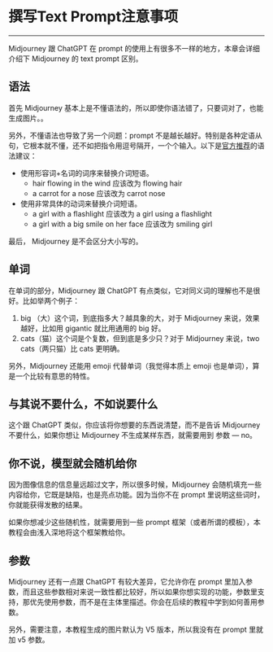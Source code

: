 # 撰写Text Prompt注意事项
---
Midjourney 跟 ChatGPT 在 prompt 的使用上有很多不一样的地方，本章会详细介绍下 Midjourney 的 text prompt 区别。

## 语法

首先 Midjourney 基本上是不懂语法的，所以即使你语法错了，只要词对了，也能生成图片。。

另外，不懂语法也导致了另一个问题：prompt 不是越长越好。特别是各种定语从句，它根本就不懂，还不如把指令用逗号隔开，一个个输入。以下是[官方推荐](https://docs.google.com/document/d/e/2PACX-1vRHOxyEb-ERGi-BdZM8Z_piEP54m4HwO0z8scjmEurEp2UZVA6rFxvyKd15elYVHUWfP1oSA4CQFwxr/pub?utm_source=docs.google.com&utm_medium=tutorial&utm_campaign=midjourney)的语法建议：

- 使用形容词+名词的词序来替换介词短语。
  - hair flowing in the wind 应该改为 flowing hair
  - a carrot for a nose 应该改为 carrot nose
- 使用非常具体的动词来替换介词短语。
  - a girl with a flashlight 应该改为 a girl using a flashlight
  - a girl with a big smile on her face 应该改为 smiling girl

最后， Midjourney 是不会区分大小写的。

## 单词

在单词的部分，Midjourney 跟 ChatGPT 有点类似，它对同义词的理解也不是很好。比如举两个例子：

1. big （大）这个词，到底指多大？越具象的大，对于 Midjourney 来说，效果越好，比如用 gigantic 就比用通用的 big 好。
2. cats（猫）这个词是个复数，但到底是多少只？对于 Midjourney 来说，two cats（两只猫）比 cats 更明确。

另外，Midjourney 还能用 emoji 代替单词（我觉得本质上 emoji 也是单词），算是一个比较有意思的特性。

## 与其说不要什么，不如说要什么

这个跟 ChatGPT 类似，你应该将你想要的东西说清楚，而不是告诉 Midjourney 不要什么，如果你想让 Midjourney 不生成某样东西，就需要用到 参数 — no。

## 你不说，模型就会随机给你

因为图像信息的信息量远超过文字，所以很多时候，Midjourney 会随机填充一些内容给你，它既是缺陷，也是亮点功能。因为当你不在 prompt 里说明这些词时，你就能获得发散的结果。

如果你想减少这些随机性，就需要用到一些 prompt 框架（或者所谓的模板），本教程会由浅入深地将这个框架教给你。

## 参数

Midjourney 还有一点跟 ChatGPT 有较大差异，它允许你在 prompt 里加入参数，而且这些参数相对来说一致性都比较好，所以如果你想实现的功能，参数里支持，那优先使用参数，而不是在主体里描述。你会在后续的教程中学到如何善用参数。

另外，需要注意，本教程生成的图片默认为 V5 版本，所以我没有在 prompt 里就加 v5 参数。